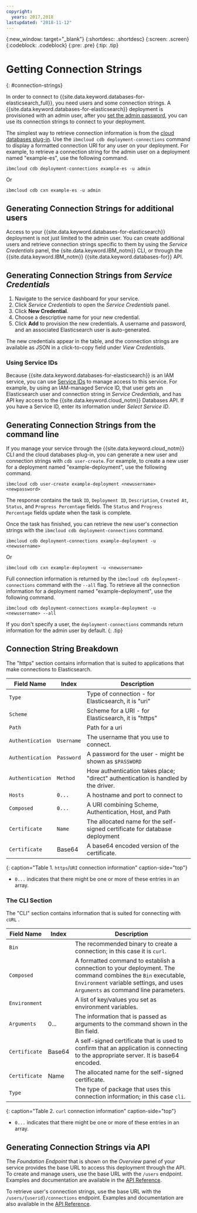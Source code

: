 ```yaml
---
copyright:
  years: 2017,2018
lastupdated: "2018-11-12"
---
```


{:new_window: target="_blank"}
{:shortdesc: .shortdesc}
{:screen: .screen}
{:codeblock: .codeblock}
{:pre: .pre}
{:tip: .tip}


# Getting Connection Strings
{: #connection-strings}

In order to connect to {{site.data.keyword.databases-for-elasticsearch_full}}, you need users and some connection strings. A {{site.data.keyword.databases-for-elasticsearch}} deployment is provisioned with an admin user, after you [set the admin password](/docs/services/databases-for-elasticsearch?topic=databases-for-elasticsearch-admin-password), you can use its connection strings to connect to your deployment.

The simplest way to retrieve connection information is from the [cloud databases plug-in](/docs/databases-cli-plugin?topic=cloud-databases-cli-cdb-reference). Use the `ibmcloud cdb deployment-connections` command to display a formatted connection URI for any user on your deployment. For example, to retrieve a connection string for the admin user on a deployment named  "example-es", use the following command.

```
ibmcloud cdb deployment-connections example-es -u admin
```
Or
```
ibmcloud cdb cxn example-es -u admin
```

## Generating Connection Strings for additional users

Access to your {{site.data.keyword.databases-for-elasticsearch}} deployment is not just limited to the admin user. You can create additional users and retrieve connection strings specific to them by using the _Service Credentials_ panel, the {site.data.keyword.IBM_notm}} CLI, or through the {{site.data.keyword.IBM_notm}} {{site.data.keyword.databases-for}} API. 

## Generating Connection Strings from _Service Credentials_

1. Navigate to the service dashboard for your service.
2. Click _Service Credentials_ to open the _Service Credentials_ panel.
3. Click **New Credential**.
4. Choose a descriptive name for your new credential. 
5. Click **Add** to provision the new credentials. A username and password, and an associated Elasticsearch user is auto-generated.

The new credentials appear in the table, and the connection strings are available as JSON in a click-to-copy field under _View Credentials_.

### Using Service IDs

Because {{site.data.keyword.databases-for-elasticsearch}} is an IAM service, you can use [Service IDs](/docs/iam?topic=iam-serviceids) to manage access to this service. For example, by using an IAM-managed Service ID, that user gets an Elasticsearch user and connection string in _Service Credentials_, and has API key access to the {{site.data.keyword.cloud_notm}} Databases API.  If you have a Service ID, enter its information under _Select Service ID_.

## Generating Connection Strings from the command line

If you manage your service through the {{site.data.keyword.cloud_notm}} CLI and the cloud databases plug-in, you can generate a new user and connection strings with `cdb user-create`. For example, to create a new user for a deployment named "example-deployment", use the following command.

`ibmcloud cdb user-create example-deployment <newusername> <newpassword>`

The response contains the task `ID`, `Deployment ID`, `Description`, `Created At`, `Status`, and `Progress Percentage` fields. The `Status` and `Progress Percentage` fields update when the task is complete.

Once the task has finished, you can retrieve the new user's connection strings with the `ibmcloud cdb deployment-connections` command.

```
ibmcloud cdb deployment-connections example-deployment -u <newusername>
```
Or
```
ibmcloud cdb cxn example-deployment -u <newusername>
```

Full connection information is returned by the `ibmcloud cdb deployment-connections` command with the `--all` flag. To retrieve all the connection information for a deployment named  "example-deployment", use the following command.

```
ibmcloud cdb deployment-connections example-deployment -u <newusername> --all
```

If you don't specify a user, the `deployment-connections` commands return information for the admin user by default.
{: .tip}

## Connection String Breakdown

The "https" section contains information that is suited to applications that make connections to Elasticsearch.

Field Name|Index|Description
----------|-----|-----------
`Type`||Type of connection - for Elasticsearch, it is "uri"
`Scheme`||Scheme for a URI - for Elasticsearch, it is "https"
`Path`||Path for a uri
`Authentication`|`Username`|The username that you use to connect.
`Authentication`|`Password`|A password for the user - might be shown as `$PASSWORD`
`Authentication`|`Method`|How authentication takes place; "direct" authentication is handled by the driver.
`Hosts`|`0...`|A hostname and port to connect to
`Composed`|`0...`|A URI combining Scheme, Authentication, Host, and Path
`Certificate`|`Name`|The allocated name for the self-signed certificate for database deployment
`Certificate`|Base64|A base64 encoded version of the certificate.
{: caption="Table 1. `https`/`URI` connection information" caption-side="top"}

* `0...` indicates that there might be one or more of these entries in an array.

### The CLI Section

The "CLI" section contains information that is suited for connecting with `cURL` .

Field Name|Index|Description
----------|-----|-----------
`Bin`||The recommended binary to create a connection; in this case it is `curl`.
`Composed`||A formatted command to establish a connection to your deployment. The command combines the `Bin` executable, `Environment` variable settings, and uses `Arguments` as command line parameters.
`Environment`||A list of key/values you set as environment variables.
`Arguments`|0...|The information that is passed as arguments to the command shown in the Bin field.
`Certificate`|Base64|A self-signed certificate that is used to confirm that an application is connecting to the appropriate server. It is base64 encoded.
`Certificate`|Name|The allocated name for the self-signed certificate.
`Type`||The type of package that uses this connection information; in this case `cli`. 
{: caption="Table 2. `curl` connection information" caption-side="top"}

* `0...` indicates that there might be one or more of these entries in an array.

## Generating Connection Strings via API

The _Foundation Endpoint_ that is shown on the _Overview_ panel of your service provides the base URL to access this deployment through the API. To create and manage users, use the base URL with the `/users` endpoint. Examples and documentation are available in the [API Reference](https://{DomainName}/apidocs/cloud-databases-api#creates-a-database-level-user).

To retrieve user's connection strings, use the base URL with the `/users/{userid}/connections` endpoint. Examples and documentation are also available in the [API Reference](https://{DomainName}/apidocs/cloud-databases-api#discover-connection-information-for-a-deployment-f-b7f6f4).







